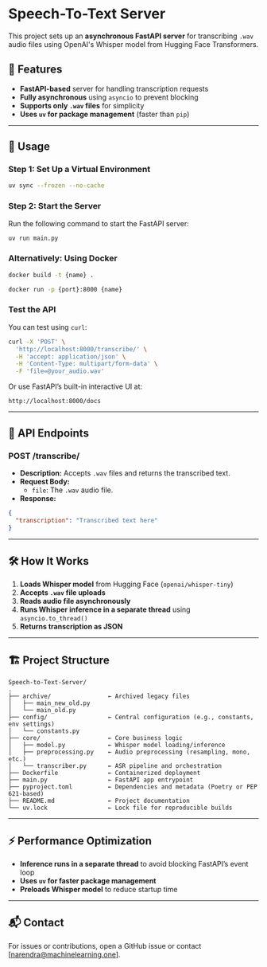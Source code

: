 # Speech-To-Text Server

This project sets up an **asynchronous FastAPI server** for transcribing `.wav` audio files using OpenAI's Whisper model from Hugging Face Transformers.

## 🚀 Features
- **FastAPI-based** server for handling transcription requests
- **Fully asynchronous** using `asyncio` to prevent blocking
- **Supports only `.wav` files** for simplicity
- **Uses `uv` for package management** (faster than `pip`)

---

## 🔧 Usage
### **Step 1: Set Up a Virtual Environment**
```sh
uv sync --frozen --no-cache
```

### **Step 2: Start the Server**
Run the following command to start the FastAPI server:
```sh
uv run main.py
```

### **Alternatively: Using Docker**
```sh
docker build -t {name} .
```


```sh
docker run -p {port}:8000 {name}
```

### **Test the API**
You can test using `curl`:
```sh
curl -X 'POST' \
  'http://localhost:8000/transcribe/' \
  -H 'accept: application/json' \
  -H 'Content-Type: multipart/form-data' \
  -F 'file=@your_audio.wav'
```
Or use FastAPI’s built-in interactive UI at:
```
http://localhost:8000/docs
```

---

## 📜 API Endpoints
### **POST /transcribe/**
- **Description:** Accepts `.wav` files and returns the transcribed text.
- **Request Body:**
  - `file`: The `.wav` audio file.
- **Response:**
```json
{
  "transcription": "Transcribed text here"
}
```

---

## 🛠️ How It Works
1. **Loads Whisper model** from Hugging Face (`openai/whisper-tiny`)
2. **Accepts `.wav` file uploads**
3. **Reads audio file asynchronously**
4. **Runs Whisper inference in a separate thread** using `asyncio.to_thread()`
5. **Returns transcription as JSON**

---

## 🏗️ Project Structure
```
Speech-to-Text-Server/
.
├── archive/                ← Archived legacy files
│   ├── main_new_old.py
│   └── main_old.py
├── config/                 ← Central configuration (e.g., constants, env settings)
│   └── constants.py
├── core/                   ← Core business logic
│   ├── model.py            ← Whisper model loading/inference
│   ├── preprocessing.py    ← Audio preprocessing (resampling, mono, etc.)
│   └── transcriber.py      ← ASR pipeline and orchestration
├── Dockerfile              ← Containerized deployment
├── main.py                 ← FastAPI app entrypoint
├── pyproject.toml          ← Dependencies and metadata (Poetry or PEP 621-based)
├── README.md               ← Project documentation
└── uv.lock                 ← Lock file for reproducible builds

```



---

## ⚡ Performance Optimization
- **Inference runs in a separate thread** to avoid blocking FastAPI’s event loop
- **Uses `uv` for faster package management**
- **Preloads Whisper model** to reduce startup time

---

## 📬 Contact
For issues or contributions, open a GitHub issue or contact [narendra@machinelearning.one].
